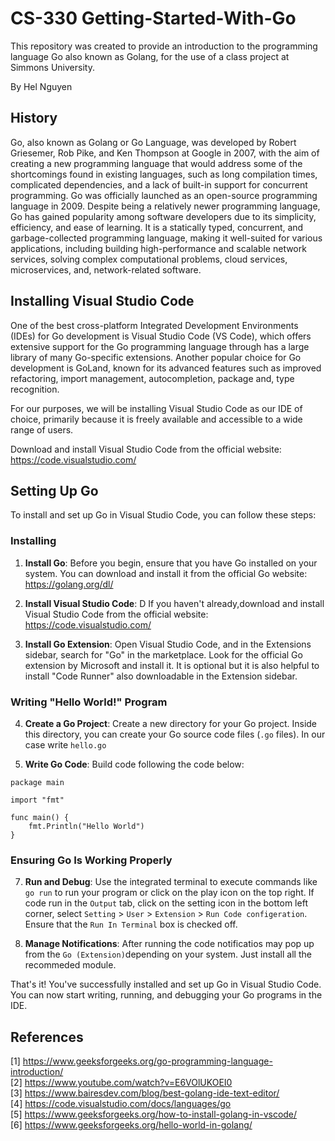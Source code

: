 # CS-330 Getting-Started-With-Go
This repository was created to provide an introduction to the programming language Go also known as Golang, for the use of a class project at Simmons University.

By Hel Nguyen

## History
Go, also known as Golang or Go Language, was developed by Robert Griesemer, Rob Pike, and Ken Thompson at Google in 2007, with the aim of creating a new programming language that would address some of the shortcomings found in existing languages, such as long compilation times, complicated dependencies, and a lack of built-in support for concurrent programming. Go was officially launched as an open-source programming language in 2009. Despite being a relatively newer programming language, Go has gained popularity among software developers due to its simplicity, efficiency, and ease of learning. It is a statically typed, concurrent, and garbage-collected programming language, making it well-suited for various applications, including building high-performance and scalable network services, solving complex computational problems, cloud services, microservices, and, network-related software. 

## Installing Visual Studio Code
One of the best cross-platform Integrated Development Environments (IDEs) for Go development is Visual Studio Code (VS Code), which offers extensive support for the Go programming language through has a large library of many Go-specific extensions. Another popular choice for Go development is GoLand, known for its advanced features such as improved refactoring, import management, autocompletion, package and, type recognition. 

For our purposes, we will be installing Visual Studio Code as our IDE of choice, primarily because it is freely available and accessible to a wide range of users.

Download and install Visual Studio Code from the official website: https://code.visualstudio.com/

## Setting Up Go
To install and set up Go in Visual Studio Code, you can follow these steps:

### Installing 
1. **Install Go**: Before you begin, ensure that you have Go installed on your system. You can download and install it from the official Go website: https://golang.org/dl/

2. **Install Visual Studio Code**: D If you haven't already,download and install Visual Studio Code from the official website: https://code.visualstudio.com/

3. **Install Go Extension**: Open Visual Studio Code, and in the Extensions sidebar, search for "Go" in the marketplace. Look for the official Go extension by Microsoft and install it. It is optional but it is also helpful to install "Code Runner" also downloadable in the Extension sidebar.

### Writing "Hello World!" Program

4. **Create a Go Project**: Create a new directory for your Go project. Inside this directory, you can create your Go source code files (`.go` files). In our case write `hello.go`

6. **Write Go Code**: Build code following the code below:  
```
package main

import "fmt"

func main() {
    fmt.Println("Hello World")
}
```
### Ensuring Go Is Working Properly

7. **Run and Debug**: Use the integrated terminal to execute commands like `go run` to run your program or click on the play icon on the top right. If code run in the `Output` tab, click on the setting icon in the bottom left corner, select `Setting` > `User` > `Extension` > `Run Code configeration`. Ensure that the `Run In Terminal` box is checked off.

8. **Manage Notifications**: After running the code notificatios may pop up from the `Go (Extension)`depending on your system. Just install all the recommeded module.

That's it! You've successfully installed and set up Go in Visual Studio Code. You can now start writing, running, and debugging your Go programs in the IDE.

## References 
[1] https://www.geeksforgeeks.org/go-programming-language-introduction/ \
[2] https://www.youtube.com/watch?v=E6VOlUKOEI0 \
[3] https://www.bairesdev.com/blog/best-golang-ide-text-editor/ \
[4] https://code.visualstudio.com/docs/languages/go \
[5] https://www.geeksforgeeks.org/how-to-install-golang-in-vscode/ \
[6] https://www.geeksforgeeks.org/hello-world-in-golang/ 
